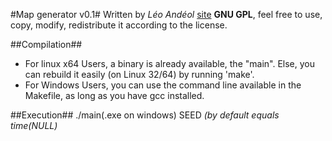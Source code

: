 #Map generator v0.1#
Written by *Léo Andéol* [site](http://altruth.com)
**GNU GPL**, feel free to use, copy, modify, redistribute it according to the license.

##Compilation##
* For linux x64 Users, a binary is already available, the "main". Else, you can rebuild it easily (on Linux 32/64) by running 'make'.
* For Windows Users, you can use the command line available in the Makefile, as long as you have gcc installed.

##Execution##
./main(.exe on windows) SEED *(by default equals time(NULL)*
